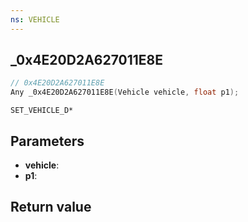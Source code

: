 ```yaml
---
ns: VEHICLE
---
```

## _0x4E20D2A627011E8E

```c
// 0x4E20D2A627011E8E
Any _0x4E20D2A627011E8E(Vehicle vehicle, float p1);
```

```
SET_VEHICLE_D*
```

## Parameters
* **vehicle**: 
* **p1**: 

## Return value
